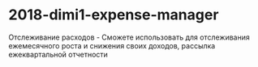 # 2018-dimi1-expense-manager
Отслеживание расходов - Сможете использовать для отслеживания ежемесячного роста и снижения своих доходов, рассылка ежеквартальной отчетности
